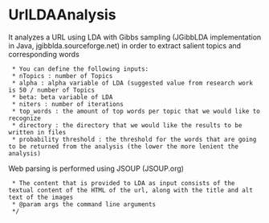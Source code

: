 UrlLDAAnalysis
==============
It analyzes a URL using LDA with Gibbs sampling (JGibbLDA implementation in Java, jgibblda.sourceforge.net) in order to extract salient topics and corresponding words

     * You can define the following inputs:
     * nTopics : number of Topics
     * alpha : alpha variable of LDA (suggested value from research work is 50 / number of Topics
     * beta: beta variable of LDA
     * niters : number of iterations
     * top_words : the amount of top words per topic that we would like to recognize
     * directory : the directory that we would like the results to be written in files
     * probability threshold : the threshold for the words that are going to be returned from the analysis (the lower the more lenient the analysis) 


Web parsing is performed using JSOUP (JSOUP.org)

     * The content that is provided to LDA as input consists of the textual content of the HTML of the url, along with the title and alt text of the images
     * @param args the command line arguments
     */
